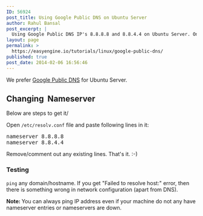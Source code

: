 ```yaml
---
ID: 56924
post_title: Using Google Public DNS on Ubuntu Server
author: Rahul Bansal
post_excerpt: |
  Using Google Public DNS IP's 8.8.8.8 and 8.8.4.4 on Ubuntu Server. One of solution for "Failed to resolve host:" error.
layout: page
permalink: >
  https://easyengine.io/tutorials/linux/google-public-dns/
published: true
post_date: 2014-02-06 16:56:46
---
```

We prefer <a href="https://developers.google.com/speed/public-dns/docs/using">Google Public DNS</a> for Ubuntu Server.
<h2>Changing  Nameserver</h2>
Below are steps to get it/

Open <code>/etc/resolv.conf</code> file and paste following lines in it:
<pre class="no-highlight">nameserver 8.8.8.8
nameserver 8.8.4.4</pre>
Remove/comment out any existing lines. That's it. :-)
<h3>Testing</h3>
<code>ping</code> any domain/hostname. If you get "Failed to resolve host:" error, then there is something wrong in network configuration (apart from DNS).

<strong>Note: </strong>You can always ping IP address even if your machine do not any have nameserver entries or nameservers are down.

&nbsp;

&nbsp;

&nbsp;